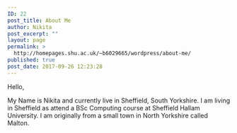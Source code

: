 ```yaml
---
ID: 22
post_title: About Me
author: Nikita
post_excerpt: ""
layout: page
permalink: >
  http://homepages.shu.ac.uk/~b6029665/wordpress/about-me/
published: true
post_date: 2017-09-26 12:23:28
---
```

Hello,

My Name is Nikita and currently live in Sheffield, South Yorkshire. I am living in Sheffield as attend a BSc Computing course at Sheffield Hallam University. I am originally from a small town in North Yorkshire called Malton.
